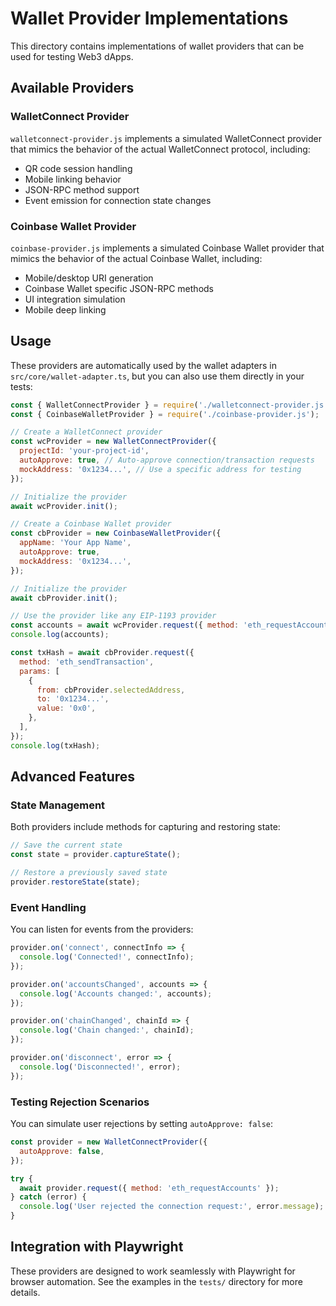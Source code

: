 # Wallet Provider Implementations

This directory contains implementations of wallet providers that can be used for testing Web3 dApps.

## Available Providers

### WalletConnect Provider

`walletconnect-provider.js` implements a simulated WalletConnect provider that mimics the behavior of the actual WalletConnect protocol, including:

- QR code session handling
- Mobile linking behavior
- JSON-RPC method support
- Event emission for connection state changes

### Coinbase Wallet Provider

`coinbase-provider.js` implements a simulated Coinbase Wallet provider that mimics the behavior of the actual Coinbase Wallet, including:

- Mobile/desktop URI generation
- Coinbase Wallet specific JSON-RPC methods
- UI integration simulation
- Mobile deep linking

## Usage

These providers are automatically used by the wallet adapters in `src/core/wallet-adapter.ts`, but you can also use them directly in your tests:

```javascript
const { WalletConnectProvider } = require('./walletconnect-provider.js');
const { CoinbaseWalletProvider } = require('./coinbase-provider.js');

// Create a WalletConnect provider
const wcProvider = new WalletConnectProvider({
  projectId: 'your-project-id',
  autoApprove: true, // Auto-approve connection/transaction requests
  mockAddress: '0x1234...', // Use a specific address for testing
});

// Initialize the provider
await wcProvider.init();

// Create a Coinbase Wallet provider
const cbProvider = new CoinbaseWalletProvider({
  appName: 'Your App Name',
  autoApprove: true,
  mockAddress: '0x1234...',
});

// Initialize the provider
await cbProvider.init();

// Use the provider like any EIP-1193 provider
const accounts = await wcProvider.request({ method: 'eth_requestAccounts' });
console.log(accounts);

const txHash = await cbProvider.request({
  method: 'eth_sendTransaction',
  params: [
    {
      from: cbProvider.selectedAddress,
      to: '0x1234...',
      value: '0x0',
    },
  ],
});
console.log(txHash);
```

## Advanced Features

### State Management

Both providers include methods for capturing and restoring state:

```javascript
// Save the current state
const state = provider.captureState();

// Restore a previously saved state
provider.restoreState(state);
```

### Event Handling

You can listen for events from the providers:

```javascript
provider.on('connect', connectInfo => {
  console.log('Connected!', connectInfo);
});

provider.on('accountsChanged', accounts => {
  console.log('Accounts changed:', accounts);
});

provider.on('chainChanged', chainId => {
  console.log('Chain changed:', chainId);
});

provider.on('disconnect', error => {
  console.log('Disconnected!', error);
});
```

### Testing Rejection Scenarios

You can simulate user rejections by setting `autoApprove: false`:

```javascript
const provider = new WalletConnectProvider({
  autoApprove: false,
});

try {
  await provider.request({ method: 'eth_requestAccounts' });
} catch (error) {
  console.log('User rejected the connection request:', error.message);
}
```

## Integration with Playwright

These providers are designed to work seamlessly with Playwright for browser automation. See the examples in the `tests/` directory for more details.
